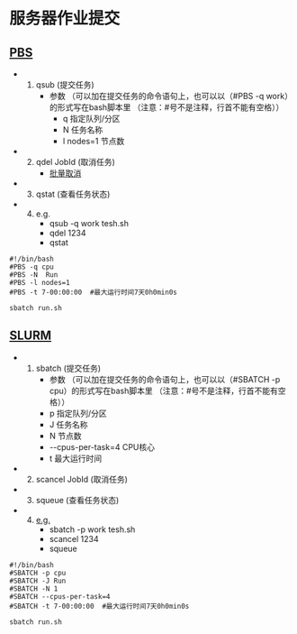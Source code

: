 # 服务器作业提交

## [PBS](https://www.jianshu.com/p/ba1c892d8303)
 - 1. qsub (提交任务)
      - 参数 （可以加在提交任务的命令语句上，也可以以（#PBS -q work）的形式写在bash脚本里 （注意：#号不是注释，行首不能有空格））
        - q 指定队列/分区
        - N 任务名称
        - l nodes=1 节点数
 - 2. qdel JobId (取消任务)
      - [批量取消](./Script)  
 - 3. qstat (查看任务状态)
 - 4. e.g.
       - qsub -q work tesh.sh
       - qdel 1234
       - qstat
```shell
#!/bin/bash
#PBS -q cpu
#PBS -N  Run
#PBS -l nodes=1
#PBS -t 7-00:00:00  #最大运行时间7天0h0min0s

sbatch run.sh
```
  
## [SLURM](https://slurm.schedmd.com/documentation.html)
 - 1. sbatch (提交任务)
       - 参数 （可以加在提交任务的命令语句上，也可以以（#SBATCH -p cpu）的形式写在bash脚本里 （注意：#号不是注释，行首不能有空格））
        - p 指定队列/分区
        - J 任务名称
        - N 节点数
        - --cpus-per-task=4 CPU核心
        - t 最大运行时间
 - 2. scancel JobId (取消任务) 
 - 3. squeue (查看任务状态)
 - 4. [e.g.](http://faculty.bicmr.pku.edu.cn/~wenzw/pages/slurm.html)
       - sbatch -p work tesh.sh
       - scancel 1234
       - squeue
```shell
#!/bin/bash
#SBATCH -p cpu
#SBATCH -J Run
#SBATCH -N 1
#SBATCH --cpus-per-task=4
#SBATCH -t 7-00:00:00  #最大运行时间7天0h0min0s

sbatch run.sh
```
